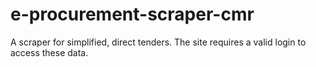 e-procurement-scraper-cmr
=========================

A scraper for simplified, direct tenders. The site requires a valid login to access these data.
